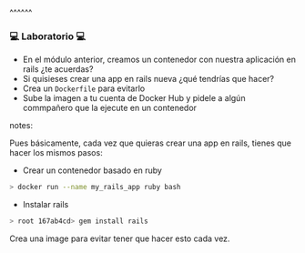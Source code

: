 ^^^^^^

### 💻️ Laboratorio ️️💻️

* En el módulo anterior, creamos un contenedor con nuestra aplicación en rails ¿te acuerdas?
* Si quisieses crear una app en rails nueva ¿qué tendrías que hacer?
* Crea un `Dockerfile` para evitarlo
* Sube la imagen a tu cuenta de Docker Hub y pidele a algún commpañero que la ejecute en un
  contenedor

notes:

Pues básicamente, cada vez que quieras crear una app en rails, tienes que hacer los mismos pasos:

* Crear un contenedor basado en ruby

```bash
> docker run --name my_rails_app ruby bash
```

* Instalar rails

```bash
> root 167ab4cd> gem install rails
```

Crea una image para evitar tener que hacer esto cada vez.
